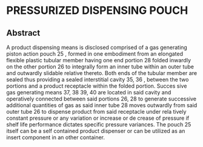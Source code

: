 # PRESSURIZED DISPENSING POUCH

## Abstract
A product dispensing means is disclosed comprised of a gas generating piston action pouch 25 , formed in one embodiment from an elongated flexible plastic tubular member having one end portion 28 folded inwardly on the other portion 26 to integrally form an inner tube within an outer tube and outwardly slidable relative thereto. Both ends of the tubular member are sealed thus providing a sealed interstitial cavity 35, 36 , between the two portions and a product receptacle within the folded portion. Succes sive gas generating means 37, 38 39, 40 are located in said cavity and operatively connected between said portions 26, 28 to generate successive additional quantities of gas as said inner tube 28 moves outwardly from said outer tube 26 to dispense product from said receptacle under rela tively constant pressure or any variation or increase or de crease of pressure if shelf life performance dictates specific pressure variances. The pouch 25 itself can be a self contained product dispenser or can be utilized as an insert component in an other container.